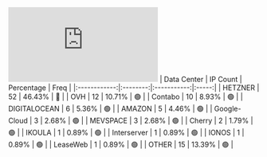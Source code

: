 ![Diagramm](https://github.com/obajay/StateSync-snapshots/blob/main/Projects/Kyve/1/README.md)
| Data Center | IP Count | Percentage | Freq |
|:------------:|:--------:|:-----------:|:-----:|
| HETZNER | 52 | 46.43% | 🔴 |
| OVH | 12 | 10.71% | 🟢 |
| Contabo | 10 | 8.93% | 🟢 |
| DIGITALOCEAN | 6 | 5.36% | 🟢 |
| AMAZON | 5 | 4.46% | 🟢 |
| Google-Cloud | 3 | 2.68% | 🟢 |
| MEVSPACE | 3 | 2.68% | 🟢 |
| Cherry | 2 | 1.79% | 🟢 |
| IKOULA | 1 | 0.89% | 🟢 |
| Interserver | 1 | 0.89% | 🟢 |
| IONOS | 1 | 0.89% | 🟢 |
| LeaseWeb | 1 | 0.89% | 🟢 |
| OTHER | 15 | 13.39% | 🟢 |